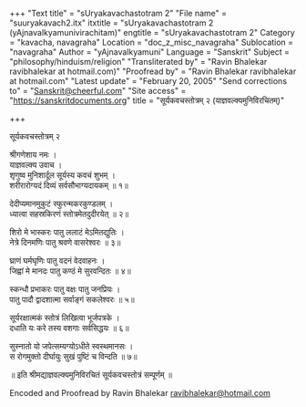 +++
"Text title" = "sUryakavachastotram 2"
"File name" = "suuryakavach2.itx"
itxtitle = "sUryakavachastotram 2 (yAjnavalkyamunivirachitam)"
engtitle = "sUryakavachastotram 2"
Category = "kavacha, navagraha"
Location = "doc_z_misc_navagraha"
Sublocation = "navagraha"
Author = "yAjnavalkyamuni"
Language = "Sanskrit"
Subject = "philosophy/hinduism/religion"
"Transliterated by" = "Ravin Bhalekar ravibhalekar at hotmail.com)"
"Proofread by" = "Ravin Bhalekar ravibhalekar at hotmail.com"
"Latest update" = "February 20, 2005"
"Send corrections to" = "Sanskrit@cheerful.com"
"Site access" = "https://sanskritdocuments.org"
title = "सूर्यकवचस्तोत्रम् २ (याज्ञवल्क्यमुनिविरचितम्)"

+++
  
 सूर्यकवचस्तोत्रम् २   
  
श्रीगणेशाय नमः ।  
याज्ञवल्क्य उवाच ।  
शृणुष्व मुनिशार्दूल सूर्यस्य कवचं शुभम् ।  
शरीरारोग्यदं दिव्यं सर्वसौभाग्यदायकम् ॥ १॥  
  
देदीप्यमानमुकुटं स्फुरन्मकरकुण्डलम् ।  
ध्यात्वा सहस्रकिरणं स्तोत्रमेतदुदीरयेत् ॥ २॥  
  
शिरो मे भास्करः पातु ललाटं मेऽमितद्युतिः ।  
नेत्रे दिनमणिः पातु श्रवणे वासरेश्वरः ॥ ३॥  
  
घ्राणं घर्मघृणिः पातु वदनं वेदवाहनः ।  
जिह्वां मे मानदः पातु कण्ठं मे सुरवन्दितः ॥ ४॥  
  
स्कन्धौ प्रभाकरः पातु वक्षः पातु जनप्रियः ।  
पातु पादौ द्वादशात्मा सर्वाङ्गं सकलेश्वरः ॥ ५॥  
  
सूर्यरक्षात्मकं स्तोत्रं लिखित्वा भूर्जपत्रके ।  
दधाति यः करे तस्य वशगाः सर्वसिद्धयः ॥ ६॥  
  
सुस्नातो यो जपेत्सम्यग्योऽधीते स्वस्थमानसः ।  
स रोगमुक्तो दीर्घायुः सुखं पुष्टिं च विन्दति ॥ ७॥  
  
॥ इति श्रीमद्याज्ञवल्क्यमुनिविरचितं सूर्यकवचस्तोत्रं सम्पूर्णम् ॥  
  
  
Encoded and Proofread by Ravin Bhalekar ravibhalekar@hotmail.com  
  

